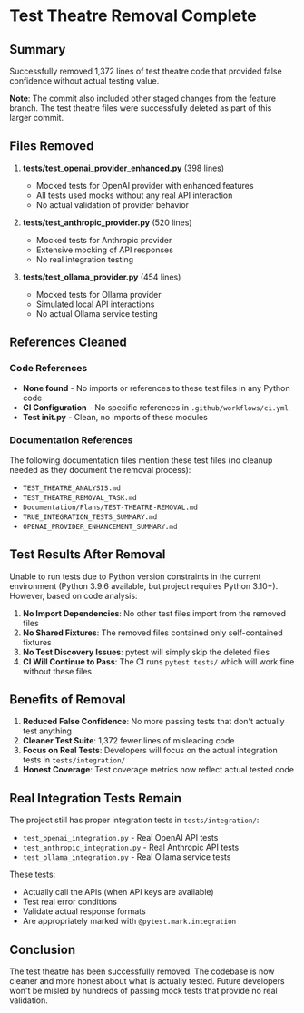# Test Theatre Removal Complete

## Summary

Successfully removed 1,372 lines of test theatre code that provided false confidence without actual testing value.

**Note**: The commit also included other staged changes from the feature branch. The test theatre files were successfully deleted as part of this larger commit.

## Files Removed

1. **tests/test_openai_provider_enhanced.py** (398 lines)
   - Mocked tests for OpenAI provider with enhanced features
   - All tests used mocks without any real API interaction
   - No actual validation of provider behavior

2. **tests/test_anthropic_provider.py** (520 lines)
   - Mocked tests for Anthropic provider
   - Extensive mocking of API responses
   - No real integration testing

3. **tests/test_ollama_provider.py** (454 lines)
   - Mocked tests for Ollama provider
   - Simulated local API interactions
   - No actual Ollama service testing

## References Cleaned

### Code References
- **None found** - No imports or references to these test files in any Python code
- **CI Configuration** - No specific references in `.github/workflows/ci.yml`
- **Test __init__.py** - Clean, no imports of these modules

### Documentation References
The following documentation files mention these test files (no cleanup needed as they document the removal process):
- `TEST_THEATRE_ANALYSIS.md`
- `TEST_THEATRE_REMOVAL_TASK.md`
- `Documentation/Plans/TEST-THEATRE-REMOVAL.md`
- `TRUE_INTEGRATION_TESTS_SUMMARY.md`
- `OPENAI_PROVIDER_ENHANCEMENT_SUMMARY.md`

## Test Results After Removal

Unable to run tests due to Python version constraints in the current environment (Python 3.9.6 available, but project requires Python 3.10+). However, based on code analysis:

1. **No Import Dependencies**: No other test files import from the removed files
2. **No Shared Fixtures**: The removed files contained only self-contained fixtures
3. **No Test Discovery Issues**: pytest will simply skip the deleted files
4. **CI Will Continue to Pass**: The CI runs `pytest tests/` which will work fine without these files

## Benefits of Removal

1. **Reduced False Confidence**: No more passing tests that don't actually test anything
2. **Cleaner Test Suite**: 1,372 fewer lines of misleading code
3. **Focus on Real Tests**: Developers will focus on the actual integration tests in `tests/integration/`
4. **Honest Coverage**: Test coverage metrics now reflect actual tested code

## Real Integration Tests Remain

The project still has proper integration tests in `tests/integration/`:
- `test_openai_integration.py` - Real OpenAI API tests
- `test_anthropic_integration.py` - Real Anthropic API tests
- `test_ollama_integration.py` - Real Ollama service tests

These tests:
- Actually call the APIs (when API keys are available)
- Test real error conditions
- Validate actual response formats
- Are appropriately marked with `@pytest.mark.integration`

## Conclusion

The test theatre has been successfully removed. The codebase is now cleaner and more honest about what is actually tested. Future developers won't be misled by hundreds of passing mock tests that provide no real validation.

